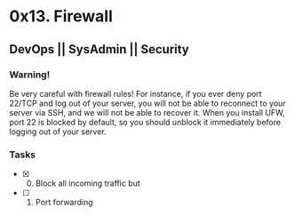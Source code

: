 # 0x13. Firewall
## DevOps || SysAdmin || Security

### Warning!
Be very careful with firewall rules! For instance, if you ever deny port 22/TCP and log out of your server, you will not be able to reconnect to your server via SSH, and we will not be able to recover it. When you install UFW, port 22 is blocked by default, so you should unblock it immediately before logging out of your server.

### Tasks
- [x] 0. Block all incoming traffic but
- [ ] 1. Port forwarding

